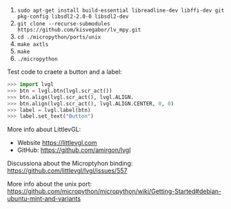 1. `sudo apt-get install build-essential libreadline-dev libffi-dev git pkg-config libsdl2-2.0-0 libsdl2-dev`
2. `git clone --recurse-submodules https://github.com/kisvegabor/lv_mpy.git`
3. `cd ./micropython/ports/unix`
4. `make axtls`
5. `make`
6. `./micropython`


Test code to craete a button and a label:
```python
>>> import lvgl
>>> btn = lvgl.btn(lvgl.scr_act())
>>> btn.align(lvgl.scr_act(), lvgl.ALIGN.
>>> btn.align(lvgl.scr_act(), lvgl.ALIGN.CENTER, 0, 0)
>>> label = lvgl.label(btn)
>>> label.set_text("Button")
```

More info about LittlevGL: 
- Website https://littlevgl.com
- GitHub: https://github.com/amirgon/lvgl

Discussiona about the Microptyhon binding: https://github.com/littlevgl/lvgl/issues/557

More info about the unix port: https://github.com/micropython/micropython/wiki/Getting-Started#debian-ubuntu-mint-and-variants


